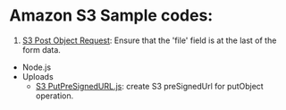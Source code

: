# Amazon S3 Sample codes:

1. [S3 Post Object Request](http://ritishgumber.github.io/S3SampleCodes/PostObject.html): Ensure that the 'file' field is at the last of the form data.

* Node.js
 * Uploads 
   * [S3 PutPreSignedURL.js](https://ritishgumber.github.io/S3SampleCodes/Node.js/putPresignedUrl.js): create S3 preSignedUrl for putObject operation.
